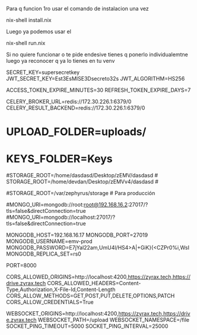 Para q funcion 1ro usar el comando de instalacion una vez

nix-shell install.nix

Luego ya podemos usar el

nix-shell run.nix

Si no quiere funcionar o te pide endesive tienes q ponerlo individualemtne luego ya reconocer q ya lo tienes en tu venv

SECRET_KEY=supersecretkey
JWT_SECRET_KEY=Est3EsMISE3Dsecreto32s
JWT_ALGORITHM=HS256

ACCESS_TOKEN_EXPIRE_MINUTES=30
REFRESH_TOKEN_EXPIRE_DAYS=7

CELERY_BROKER_URL=redis://172.30.226.1:6379/0
CELERY_RESULT_BACKEND=redis://172.30.226.1:6379/0

# UPLOAD_FOLDER=uploads/

# KEYS_FOLDER=Keys

#STORAGE_ROOT=/home/dasdasd/Desktop/zEMV/dasdasd #
STORAGE_ROOT=/home/devdan/Desktop/zEMVv4/dasdasd #

#STORAGE_ROOT=/var/zephyrus/storage # Para producción

#MONGO_URI=mongodb://root:root@192.168.16.2:27017/?tls=false&directConnection=true
#MONGO_URI=mongodb://localhost:27017/?tls=false&directConnection=true

MONGODB_HOST=192.168.16.17
MONGODB_PORT=27019
MONGODB_USERNAME=emv-prod
MONGODB_PASSWORD=E7jYal22am,UmU4l/HS4>A|+GiK}(<CZPr0%i,WsI
MONGODB_REPLICA_SET=rs0

PORT=8000

CORS_ALLOWED_ORIGINS=http://localhost:4200,https://zyrax.tech,https://drive.zyrax.tech
CORS_ALLOWED_HEADERS=Content-Type,Authorization,X-File-Id,Content-Length
CORS_ALLOW_METHODS=GET,POST,PUT,DELETE,OPTIONS,PATCH
CORS_ALLOW_CREDENTIALS=True

WEBSOCKET_ORIGINS=http://localhost:4200,https://zyrax.tech,https://drive.zyrax.tech
WEBSOCKET_PATH=/upload
WEBSOCKET_NAMESPACE=/file
SOCKET_PING_TIMEOUT=5000
SOCKET_PING_INTERVAL=25000
